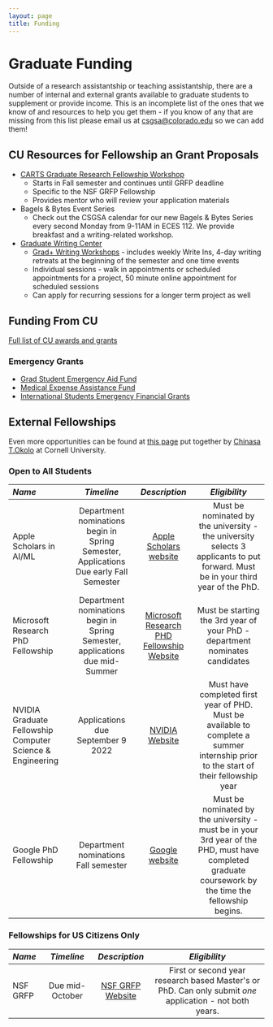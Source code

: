 ```yaml
---
layout: page
title: Funding
---
```


# Graduate Funding
Outside of a research assistantship or teaching assistantship, there are a number of internal and external grants available to graduate students to supplement or provide income.  This is an incomplete list of the ones that we know of and resources to help you get them - if you know of any that are missing from this list please email us at csgsa@colorado.edu so we can add them!

## CU Resources for Fellowship an Grant Proposals
- [CARTS Graduate Research Fellowship Workshop](https://www.colorado.edu/cartss/graduate-research-fellowship-program-workshop)
   - Starts in Fall semester and continues until GRFP deadline
   - Specific to the NSF GRFP Fellowship
   - Provides mentor who will review your application materials
- Bagels & Bytes Event Series
    - Check out the CSGSA calendar for our new Bagels & Bytes Series every second Monday from 9-11AM in ECES 112.  We provide breakfast and a writing-related workshop.
- [Graduate Writing Center](https://www.colorado.edu/program/writingcenter/graduate-students)
    - [Grad+ Writing Workshops](https://www.colorado.edu/graduateschool/professional-development/grad-programs/grad-writing-support) - includes weekly Write Ins, 4-day writing retreats at the beginning of the semester and one time events
    - Individual sessions - walk in appointments or scheduled appointments for a project, 50 minute online appointment for scheduled sessions
    - Can apply for recurring sessions for a longer term project as well

## Funding From CU
[Full list of CU awards and grants](https://www.colorado.edu/graduateschool/funding/awards-grants)

### Emergency Grants
- [Grad Student Emergency Aid Fund](https://www.colorado.edu/graduateschool/funding/awards-grants/graduate-student-emergency-aid-fund)
- [Medical Expense Assistance Fund](https://www.colorado.edu/healthcenter/about-us/medical-expense-assistance-fund)
- [International Students Emergency Financial Grants](https://www.colorado.edu/isss/students/current-students/information-all-international-students/financial-support-opportunities)

## External Fellowships
Even more opportunities can be found at [this page](https://github.com/chinasaokolo/csGraduateFellowships) put together by [Chinasa T.Okolo](http://www.cs.cornell.edu/~chinasa/) at Cornell University.

### Open to All Students

| *Name*      | *Timeline* | *Description* | *Eligibility* |
| :----------- | :-----------: | :---: |:---: |
| Apple Scholars in AI/ML      | Department nominations begin in Spring Semester, Applications Due early Fall Semester       | [Apple Scholars website](https://machinelearning.apple.com/updates/introducing-apple-scholars-aiml) | Must be nominated by the university - the university selects 3 applicants to put forward.  Must be in your third year of the PhD. |
| Microsoft Research PhD Fellowship   | Department nominations begin in Spring Semester, applications due mid-Summer        | [Microsoft Research PHD Fellowship Website](https://www.microsoft.com/en-us/research/academic-program/phd-fellowship/canada-us/) | Must be starting the 3rd year of your PhD - department nominates candidates |
| NVIDIA Graduate Fellowship Computer Science & Engineering | Applications due September 9 2022 | [NVIDIA Website](https://www.nvidia.com/en-us/research/graduate-fellowships/) | Must have completed first year of PHD.  Must be available to complete a summer internship prior to the start of their fellowship year |
| Google PhD Fellowship | Department nominations Fall semester | [Google website](https://research.google/outreach/phd-fellowship/) | Must be nominated by the university - must be in your 3rd year of the PHD, must have completed graduate coursework by the time the fellowship begins. | 

### Fellowships for US Citizens Only

| *Name*      | *Timeline* | *Description* | *Eligibility* |
| :----------- | :-----------: | :---: | :---: |
| NSF GRFP    | Due mid-October      | [NSF GRFP Website](https://www.nsfgrfp.org/) | First or second year research based Master's or PhD. Can only submit *one* application - not both years. |

